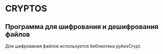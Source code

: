 # CRYPTOS

## Программа для шифрования и дешифрования файлов

Для шифрования файлов используется библиотека pyAesCrypt.

